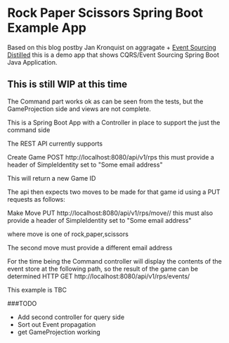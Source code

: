 # Rock Paper Scissors Spring Boot Example App
  
  Based on this blog postby Jan Kronquist  on aggragate + [Event Sourcing Distilled](https://www.jayway.com/2013/03/08/aggregates-event-sourcing-distilled/)
  this is a demo app that shows CQRS/Event Sourcing Spring Boot Java Application. 
  
  ## This is still WIP at this time
    
  The Command part works ok as can be seen from the tests, but the GameProjection side and views are not complete.
  
  This is a Spring Boot App with a Controller in place to support the just the command side
    
  The REST API currently supports
  
  Create Game POST http://localhost:8080/api/v1/rps
   this must provide a header of SimpleIdentity set to "Some email address"
  
  This will return a new Game ID
   
   The api then expects two moves to be made for that game id using a PUT requests as follows: 
  
  Make Move   PUT http://localhost:8080/api/v1/rps/move/<gmaeid>/<move>
  this must also provide a header of SimpleIdentity set to "Some email address"
  
  where move is one of rock,paper,scissors
  
  The second move must provide a different email address
  
 For the time being the Command controller will display the contents of the event store at the following path, so the result of the game can be determined
 HTTP GET http://localhost:8080/api/v1/rps/events/<gameId>
 
 This example is TBC
 
 ###TODO
 * Add second controller for query side
 * Sort out Event propagation
 * get GameProjection working
 
 
 
  
  
  
  
  
    
    


